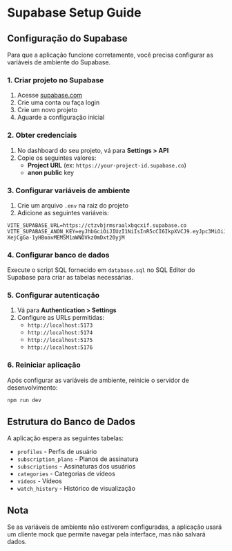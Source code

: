 # Supabase Setup Guide

## Configuração do Supabase

Para que a aplicação funcione corretamente, você precisa configurar as variáveis de ambiente do Supabase.

### 1. Criar projeto no Supabase

1. Acesse [supabase.com](https://supabase.com)
2. Crie uma conta ou faça login
3. Crie um novo projeto
4. Aguarde a configuração inicial

### 2. Obter credenciais

1. No dashboard do seu projeto, vá para **Settings > API**
2. Copie os seguintes valores:
   - **Project URL** (ex: `https://your-project-id.supabase.co`)
   - **anon public** key

### 3. Configurar variáveis de ambiente

1. Crie um arquivo `.env` na raiz do projeto
2. Adicione as seguintes variáveis:

```env
VITE_SUPABASE_URL=https://ctzvbjrmsraalxbqcxif.supabase.co
VITE_SUPABASE_ANON_KEY=eyJhbGciOiJIUzI1NiIsInR5cCI6IkpXVCJ9.eyJpc3MiOiJzdXBhYmFzZSIsInJlZiI6ImN0enZianJtc3JhYWx4YnFjeGlmIiwicm9sZSI6ImFub24iLCJpYXQiOjE3NTE1ODg5MzksImV4cCI6MjA2NzE2NDkzOX0.ds2A-XejCgGa-1yHBoavMEMSM1aWNOVkz0mDxt20yjM
```

### 4. Configurar banco de dados

Execute o script SQL fornecido em `database.sql` no SQL Editor do Supabase para criar as tabelas necessárias.

### 5. Configurar autenticação

1. Vá para **Authentication > Settings**
2. Configure as URLs permitidas:
   - `http://localhost:5173`
   - `http://localhost:5174`
   - `http://localhost:5175`
   - `http://localhost:5176`

### 6. Reiniciar aplicação

Após configurar as variáveis de ambiente, reinicie o servidor de desenvolvimento:

```bash
npm run dev
```

## Estrutura do Banco de Dados

A aplicação espera as seguintes tabelas:

- `profiles` - Perfis de usuário
- `subscription_plans` - Planos de assinatura
- `subscriptions` - Assinaturas dos usuários
- `categories` - Categorias de vídeos
- `videos` - Vídeos
- `watch_history` - Histórico de visualização

## Nota

Se as variáveis de ambiente não estiverem configuradas, a aplicação usará um cliente mock que permite navegar pela interface, mas não salvará dados. 